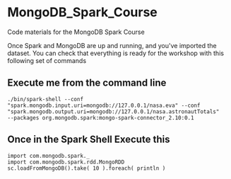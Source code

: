 # MongoDB_Spark_Course
Code materials for the MongoDB Spark Course

Once Spark and MongoDB are up and running, and you've imported the dataset. You can check that everything is ready for the workshop with this following set of commands

## Execute me from the command line
```
./bin/spark-shell --conf "spark.mongodb.input.uri=mongodb://127.0.0.1/nasa.eva" --conf "spark.mongodb.output.uri=mongodb://127.0.0.1/nasa.astronautTotals" 
--packages org.mongodb.spark:mongo-spark-connector_2.10:0.1
```

## Once in the Spark Shell Execute this
```
import com.mongodb.spark._
import com.mongodb.spark.rdd.MongoRDD
sc.loadFromMongoDB().take( 10 ).foreach( println )
```
